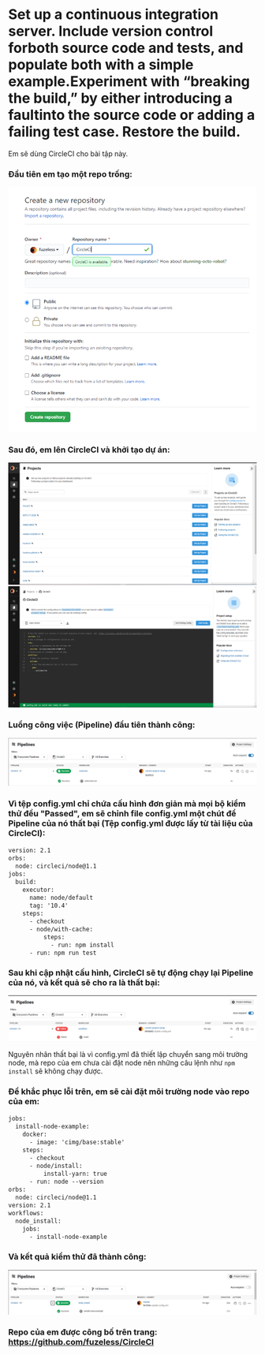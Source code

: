 # Set  up  a  continuous  integration  server.  Include  version  control  forboth source code and tests, and populate both with a simple example.Experiment with “breaking the build,” by either introducing a faultinto the source code or adding a failing test case. Restore the build.

Em sẽ dùng CircleCI cho bài tập này.

### Đầu tiên em tạo một repo trống: 
![](Screenshot2020-09-27213720.png)

### Sau đó, em lên CircleCI và khởi tạo dự án:
![](Screenshot2020-09-27214145.png)
![](Screenshot2020-09-27214231.png)

### Luồng công việc (Pipeline) đầu tiên thành công:
![](Screenshot2020-09-27214416.png)

### Vì tệp config.yml chỉ chứa cấu hình đơn giản mà mọi bộ kiểm thử đều "Passed", em sẽ chỉnh file config.yml một chút để Pipeline của nó thất bại (Tệp config.yml được lấy từ tài liệu của CircleCI): 
```
version: 2.1
orbs:
  node: circleci/node@1.1
jobs:
  build:
    executor:
      name: node/default
      tag: '10.4'
    steps:
      - checkout
      - node/with-cache:
          steps:
            - run: npm install
      - run: npm run test
```

### Sau khi cập nhật cấu hình, CircleCI sẽ tự động chạy lại Pipeline của nó, và kết quả sẽ cho ra là thất bại:
![](Screenshot2020-09-27215604.png)

Nguyên nhân thất bại là vì config.yml đã thiết lập chuyển sang môi trường node, mà repo của em chưa cài đặt node nên những câu lệnh như ```npm install``` sẽ không chạy được.

### Để khắc phục lỗi trên, em sẽ cài đặt môi trường node vào repo của em:
```
jobs:
  install-node-example:
    docker:
      - image: 'cimg/base:stable'
    steps:
      - checkout
      - node/install:
          install-yarn: true
      - run: node --version
orbs:
  node: circleci/node@1.1
version: 2.1
workflows:
  node_install:
    jobs:
      - install-node-example
```
### Và kết quả kiểm thử đã thành công:
![](Screenshot2020-09-27220920.png)

### Repo của em được công bố trên trang: <https://github.com/fuzeless/CircleCI>